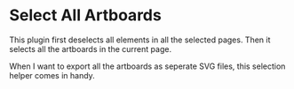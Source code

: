 # Select All Artboards

This plugin first deselects all elements in all the selected pages. Then it selects all the artboards in the current page.

When I want to export all the artboards as seperate SVG files, this selection helper comes in handy.

